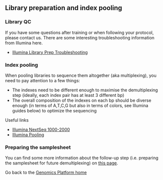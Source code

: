 ## Library preparation and index pooling

### Library QC
If you have some questions after training or when following your protocol, please contact us. There are some interesting troubleshooting information from Illumina here.
* [Illumina Library Prep Troubleshooting](https://knowledge.illumina.com/library-preparation/general/library-preparation-general-troubleshooting-list/000001911)


### Index pooling
When pooling libraries to sequence them altogether (aka multiplexing), you need to pay attention to a few things:
* The indexes need to be different enough to maximise the demultiplexing step (ideally, each index pair has at least 3 different bp)
* The overall composition of the indexes on each bp should be diverse enough (in terms of A,T,C,G but also in terms of colors, see Illumina guides below) to optimize the sequencing

 Useful links
* [Illumina NextSeq 1000-2000](https://knowledge.illumina.com/instrumentation/nextseq-1000-2000/instrumentation-nextseq-1000-2000-reference_material-list/000003339)  
* [Illumina Pooling](https://support-docs.illumina.com/SHARE/IndexAdaptersPooling/Content/SHARE/IndexAdaptersPooling/SequencingChemistry.htm)


### Preparing the samplesheet
You can find some more information about the follow-up step (i.e. preparing the samplesheet for future demultiplexing) on [this page](/demux/).
 
Go back to the [Genomics Platform home](https://sundgenomics.github.io)
